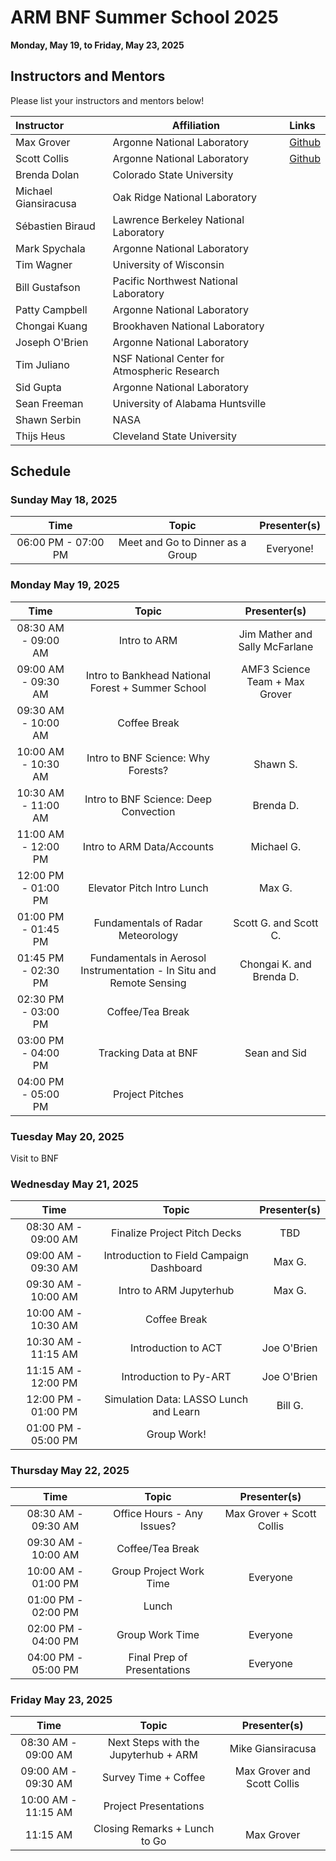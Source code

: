 # ARM BNF Summer School 2025

**Monday, May 19, to Friday, May 23, 2025**


## Instructors and Mentors

Please list your instructors and mentors below!

| Instructor | Affiliation | Links |
| :------- | ------- |:------- |
| Max Grover | Argonne National Laboratory | [Github](https://github.com/mgrover1) |
| Scott Collis | Argonne National Laboratory | [Github](https://github.com/scollis) |
| Brenda Dolan | Colorado State University |  |
| Michael Giansiracusa | Oak Ridge National Laboratory |  |
| Sébastien Biraud | Lawrence Berkeley National Laboratory |  |
| Mark Spychala | Argonne National Laboratory  |  |
| Tim Wagner | University of Wisconsin |  |
| Bill Gustafson | Pacific Northwest National Laboratory |  |
| Patty Campbell | Argonne National Laboratory |  |
| Chongai Kuang | Brookhaven National Laboratory |  |
| Joseph O'Brien | Argonne National Laboratory |  |
| Tim Juliano  | NSF National Center for Atmospheric Research |  |
| Sid Gupta | Argonne National Laboratory |  |
| Sean Freeman | University of Alabama Huntsville |  |
| Shawn Serbin | NASA |  |
| Thijs Heus | Cleveland State University |  |



## Schedule

### Sunday May 18, 2025

| Time                | Topic                  | Presenter(s)                       |
| :---:               |    :----:              |    :---:                           |
| 06:00 PM - 07:00 PM | Meet and Go to Dinner as a Group   | Everyone!                          |

### Monday May 19, 2025

| Time                 | Topic                                  | Presenter(s)                       |
| :---:                |    :----:                              |    :---:                           |
| 08:30 AM - 09:00 AM  | Intro to ARM                           | Jim Mather and Sally McFarlane     |
| 09:00 AM - 09:30 AM  | Intro to Bankhead National Forest + Summer School      | AMF3 Science Team + Max Grover     |
| 09:30 AM - 10:00 AM  | Coffee Break                           |                                    |
| 10:00 AM - 10:30 AM  | Intro to BNF Science: Why Forests?            | Shawn S. |
| 10:30 AM - 11:00 AM  | Intro to BNF Science: Deep Convection         | Brenda D. |
| 11:00 AM - 12:00 PM  | Intro to ARM Data/Accounts      |  Michael G.         |
| 12:00 PM - 01:00 PM  | Elevator Pitch Intro Lunch   |  Max G.                                  |
| 01:00 PM - 01:45 PM  | Fundamentals of Radar Meteorology |   Scott G. and Scott C.                    |
| 01:45 PM - 02:30 PM  | Fundamentals in Aerosol Instrumentation - In Situ and Remote Sensing   |    Chongai K. and Brenda D.                   |
| 02:30 PM - 03:00 PM  | Coffee/Tea Break                       |                                    |
| 03:00 PM - 04:00 PM  | Tracking Data at BNF  | Sean and Sid   |
| 04:00 PM - 05:00 PM  | Project Pitches                    |          |

### Tuesday May 20, 2025

Visit to BNF

### Wednesday May 21, 2025

| Time                 | Topic                                  | Presenter(s)                       |
| :---:                |    :----:                              |    :---:                           |
| 08:30 AM - 09:00 AM  | Finalize Project Pitch Decks           | TBD                     |
| 09:00 AM - 09:30 AM  | Introduction to Field Campaign Dashboard       | Max G.                    |
| 09:30 AM - 10:00 AM  | Intro to ARM Jupyterhub     |    Max G.                                |
| 10:00 AM - 10:30 AM  | Coffee Break                           |                                    |
| 10:30 AM - 11:15 AM  | Introduction to ACT      | Joe O'Brien        |
| 11:15 AM - 12:00 PM  | Introduction to Py-ART   | Joe O'Brien                     |
| 12:00 PM - 01:00 PM  | Simulation Data: LASSO Lunch and Learn          | Bill G.                         |
| 01:00 PM - 05:00 PM  | Group Work!    |                                    |                                  |

### Thursday May 22, 2025

| Time                 | Topic                                  | Presenter(s)                       |
| :---:                |    :----:                              |    :---:                           |
| 08:30 AM - 09:30 AM  | Office Hours - Any Issues?        | Max Grover + Scott Collis                         |
| 09:30 AM - 10:00 AM  | Coffee/Tea Break                  |                                    |
| 10:00 AM - 01:00 PM  | Group Project Work Time     | Everyone        |
| 01:00 PM - 02:00 PM  | Lunch          |                          |
| 02:00 PM - 04:00 PM  | Group Work Time |  Everyone                |                        |
| 04:00 PM - 05:00 PM  | Final Prep of Presentations | Everyone                |             |

### Friday May 23, 2025

| Time                 | Topic                                  | Presenter(s)                       |
| :---:                |    :----:                              |    :---:                           |
| 08:30 AM - 09:00 AM  | Next Steps with the Jupyterhub + ARM   | Mike Giansiracusa                  |
| 09:00 AM - 09:30 AM  | Survey Time + Coffee                   | Max Grover and Scott Collis        |
| 10:00 AM - 11:15 AM  | Project Presentations                  |                                    |
| 11:15 AM             | Closing Remarks + Lunch to Go          | Max Grover                         |


